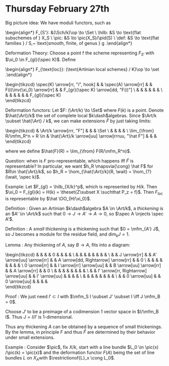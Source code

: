 # Thursday February 27th

Big picture idea:
We have moduli functors, such as

\begin{align*}
F_{S'}: &(\Sch/k)\op \to \Set \\
\hilb: &S \to \text{flat subschemes of } X_S \\
\pic: &S \to \pic(X_S)/\pid(S) \\
\def: &S \to \text{flat families } / S,~ \text{smooth, finite, of genus } g
.\end{align*}


Deformation Theory:
Choose a point f the scheme representing $F_{S'}$ with $\xi_0 \in F_{gl}(\spec K)$.
Define 

\begin{align*}
F_{\text{loc}}: (\text{Artinian local schemes} / K)\op \to \set
.\end{align*}

\begin{tikzcd}
\spec(K) \arrow[rr, "i", hook] &  & \spec(A) \arrow[rr] &  & F(i)\inv(\xi_0) \arrow[rr] &  & F_{gr}(\spec K) \arrow[dd, "F(i)"] \\
                               &  &                     &  &                            &  &                                    \\
                               &  &                     &  &                            &  & F_{gl}(\spec K)                   
\end{tikzcd}

Deformation functors:
Let $F: (\Art/k) \to \Set$ where $F(k)$ is a point.
Denote $\hat{\Art}/k$ the set of complete local $k\dash$algebras.
Since $\Art/k \subset \hat{\Art} / k$, we can make extensions $\hat F$ by just taking limits:

\begin{tikzcd}
                                & \Art/k \arrow[rrr, "F"]                         &  &  & \Set \\
                                &                                                 &  &  &      \\
\lim_{\from} R/\mfm_R^n = R \in & \hat{\Art}/k \arrow[uu] \arrow[rrruu, "\hat F"] &  &  &     
\end{tikzcd}

where we define $\hat{F}(R) = \lim_{\from} F(R/\mfm_R^n)$.

Question: when is $F$ pro-representable, which happens iff $\hat F$ is representable?
In particular, we want $h_R \mapsvia{\cong} \hat F$ for $R\in \hat{\Art}/k$, so $h_R = \hom_{\hat{\Art}/k}(R, \wait) = \hom_{?}(\wait, \spec k)$.

Example:
Let $F_{gl} = \hilb_{X/k}^p$, which is represented by $H/k$.
Then $\xi_0 = F_{gl}(k) = H(k) = \theset{Z\subset X \suchthat P_z = f}$.
Then $F_{loc}$ is representable by $\hat \OO_{H/\xi_0}$.

Definition
: Given an Artinian $k\dash$algebra $A \in \Art/k$, a *thickening* is an $A' \in \Art/k$ such that $0 \to J \to A' \to A \to 0$, so $\spec A \injects \spec A'$.

Definition
: A *small thickening* is a thickening such that $0 = \mfm_{A'} J$, so $J$ becomes a module for the residue field, and $\dim_k J = 1$.

Lemma
: Any thickening of $A$, say $B\to A$, fits into a diagram:

  \begin{tikzcd}
              &  &                                      &  & 0                        &  &                                     &  &   \\
              &  &                                      &  &                          &  &                                     &  &   \\
              &  & J \arrow[rr]                         &  & A' \arrow[uu] \arrow[rr] &  & A \arrow[dd, Rightarrow] \arrow[rr] &  & 0 \\
              &  &                                      &  &                          &  &                                     &  &   \\
  0 \arrow[rr] &  & I \arrow[rr] \arrow[uu]              &  & B \arrow[uu] \arrow[rr]  &  & A \arrow[rr]                        &  & 0 \\
              &  &                                      &  &                          &  &                                     &  &   \\
              &  & I' \arrow[rr, Rightarrow] \arrow[uu] &  & I' \arrow[uu]            &  &                                     &  &   \\
              &  &                                      &  &                          &  &                                     &  &   \\
              &  & 0 \arrow[uu]                         &  & 0 \arrow[uu]             &  &                                     &  &  
  \end{tikzcd}

Proof
: We just need $I' \subset I$ with $\mfm_S I \subset J' \subset I \iff J \mfm_B = 0$.

  Choose $J'$ to be a preimage of a codimension 1 vector space in $I/\mfm_B I$.
  Thus $J = I/I'$ is 1-dimensional.

Thus any thickening $A$ can be obtained by a sequence of small thickenings.
By the lemma, in principle $F$ and thus $\hat{F}$ are determined by their behavior under small extensions.


Example
: Consider $\pic$, fix $X/k$, start with a line bundle $L_0 \in \pic(x) /\pic(k) = \pic(x)$ and the deformation functor $F(A)$ being the set of line bundles $L$ on $X_A$with $\restrictionof{L}_x \cong L_0$.
